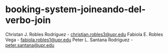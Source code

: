 # booking-system-joineando-del-verbo-join

Christan J. Robles Rodríguez - christian.robles3@upr.edu
Fabiola E. Robles Vega - fabiola.robles1@upr.edu
Peter L. Santana Rodríguez - peter.santana@upr.edu
